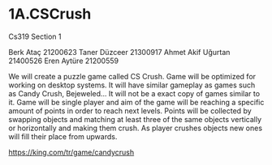 # 1A.CSCrush
Cs319 Section 1

Berk Ataç 21200623
Taner Düzceer 21300917
Ahmet Akif Uğurtan 21400526
Eren Aytüre 21200559

We will create a puzzle game called CS Crush. Game will be optimized for working on desktop systems. 
It will have similar gameplay as games such as Candy Crush, Bejeweled...
It will not be a exact copy of games similar to it. 
Game will be single player and aim of the game will be reaching a specific amount of points in order to reach next levels. 
Points will be collected by swapping objects and matching at least three of the same objects vertically or horizontally and making them crush. 
As player crushes objects new ones will fill their place from upwards.

https://king.com/tr/game/candycrush  

